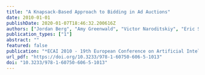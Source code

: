 ```yaml
---
title: "A Knapsack-Based Approach to Bidding in Ad Auctions"
date: 2010-01-01
publishDate: 2020-01-07T18:46:32.200616Z
authors: ["Jordan Berg", "Amy Greenwald", "Victor Naroditskiy", "Eric Sodomka"]
publication_types: ["1"]
abstract: ""
featured: false
publication: "*ECAI 2010 - 19th European Conference on Artificial Intelligence, Lisbon, Portugal, August 16-20, 2010, Proceedings*"
url_pdf: "https://doi.org/10.3233/978-1-60750-606-5-1013"
doi: "10.3233/978-1-60750-606-5-1013"
---
```


